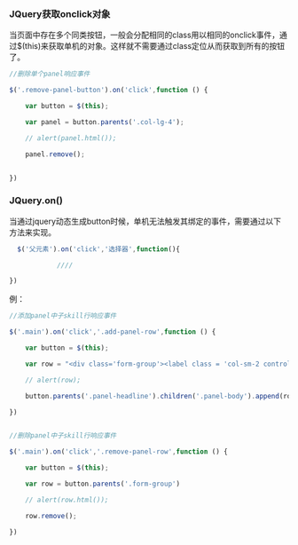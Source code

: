 ### JQuery获取onclick对象

​	当页面中存在多个同类按钮，一般会分配相同的class用以相同的onclick事件，通过$(this)来获取单机的对象。这样就不需要通过class定位从而获取到所有的按钮了。

```javascript
//删除单个panel响应事件

$('.remove-panel-button').on('click',function () {

    var button = $(this);

    var panel = button.parents('.col-lg-4');

    // alert(panel.html());

    panel.remove();


})
```



### JQuery.on()

当通过jquery动态生成button时候，单机无法触发其绑定的事件，需要通过以下方法来实现。

```javascript
  $('父元素').on('click','选择器',function(){

			////

})
```

例：

```javascript
//添加panel中子skill行响应事件

$('.main').on('click','.add-panel-row',function () {

​    var button = $(this);

​    var row = "<div class='form-group'><label class = 'col-sm-2 control-label'>子skill</label><div class='col-sm-4'><input type='text' class='form-control' placeholder='标题'> </div><div class='col-sm-4'><input type='text' class='form-control' placeholder='数值'></div><div class='col-sm-2'><button type='button' class='btn btn-danger remove-panel-row'>删除</button></div></div>";

​    // alert(row);

​    button.parents('.panel-headline').children('.panel-body').append(row);

})


//删除panel中子skill行响应事件

$('.main').on('click','.remove-panel-row',function () {

​    var button = $(this);

​    var row = button.parents('.form-group')

​    // alert(row.html());

​    row.remove();

})
```

